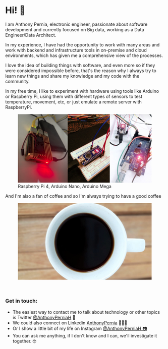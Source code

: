 
<h1>Hi! 👋</h1> 

<p>I am Anthony Pernia, electronic engineer, passionate about software development and currently focused on Big data, working as a Data Engineer/Data Architect.</p>
<p>In my experience, I have had the opportunity to work with many areas and work with backend and infrastructure tools in on-premise and cloud environments, which has given me a comprehensive view of the processes.</p>
<p>I love the idea of building things with software, and even more so if they were considered impossible before, that's the reason why I always try to learn new things and share my knowledge and my code with the community.</p>
<p>In my free time, I like to experiment with hardware using tools like Arduino or Raspberry Pi, using them with different types of sensors to test temperature, movement, etc, or just emulate a remote server with RaspberryPi.</p>
<div>
<figure>
<img src="https://raw.githubusercontent.com/anthonypernia/anthonypernia/main/img_preview/hardware1.png" alt="Raspberry Pi 4, Arduino Nano, Arduino Mega">
<figcaption>Raspberry Pi 4, Arduino Nano, Arduino Mega</figcaption>
</figure>
</div>
<p>And I'm also a fan of coffee and so I'm always trying to have a good coffee</p>
<div>
<figure>
<img src="https://raw.githubusercontent.com/anthonypernia/anthonypernia/main/img_preview/coffee1.jpeg" alt="Coffee">
<figcaption></figcaption>
</figure>
</div>
<br/>
<h3>Get in touch:</h3>
<ul>
<li>The easiest way to contact me to talk about technology or other topics is Twitter <a target="_blank" rel="noreferrer" href="https://twitter.com/AnthonyPerniaH">@AnthonyPerniaH</a> 💬</li>
<li>We could also connect on Linkedin <a target="_blank" rel="noreferrer" href="https://www.linkedin.com/in/anthonypernia/">AnthonyPernia</a> 👨🏽‍💻</li>
<li>Or I show a little bit of my life on Instagram <a target="_blank" rel="noreferrer" href="https://www.instagram.com/anthonyperniah/">@AnthonyPerniaH 📷</a></li>
<li>You can ask me anything, if I don't know and I can, we'll investigate it together. 🤓</li>
</ul>
<br>

</div>


